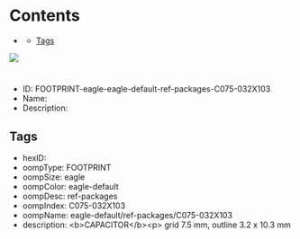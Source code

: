 



Contents
========

* [](#)
	* [Tags](#tags)
  
![][im]
# 

- ID: FOOTPRINT-eagle-eagle-default-ref-packages-C075-032X103
- Name: 
- Description: 

## Tags

- hexID: 
- oompType: FOOTPRINT
- oompSize: eagle
- oompColor: eagle-default
- oompDesc: ref-packages
- oompIndex: C075-032X103
- oompName: eagle-default/ref-packages/C075-032X103
- description: &lt;b&gt;CAPACITOR&lt;/b&gt;&lt;p&gt;&#xD;
grid 7.5 mm, outline 3.2 x 10.3 mm



[im]: image.png
